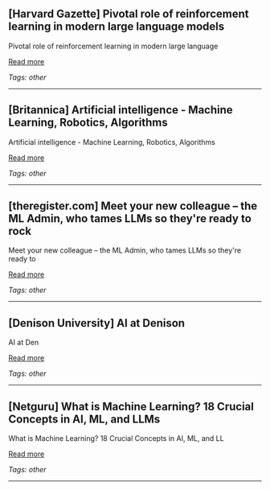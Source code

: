 ## [Harvard Gazette] Pivotal role of reinforcement learning in modern large language models

Pivotal role of reinforcement learning in modern large language

[Read more](https://news.harvard.edu/gazette/story/newsplus/pivotal-role-of-reinforcement-learning-in-modern-large-language-models/)

_Tags: other_

---
## [Britannica] Artificial intelligence - Machine Learning, Robotics, Algorithms

Artificial intelligence - Machine Learning, Robotics, Algorithms

[Read more](https://www.britannica.com/technology/artificial-intelligence/Methods-and-goals-in-AI)

_Tags: other_

---
## [theregister.com] Meet your new colleague – the ML Admin, who tames LLMs so they're ready to rock

Meet your new colleague – the ML Admin, who tames LLMs so they're ready to

[Read more](https://www.theregister.com/2025/05/15/new_job_machine_learning_administrator/)

_Tags: other_

---
## [Denison University] AI at Denison

AI at Den

[Read more](https://denison.edu/magazine/2025-issue-2/157810)

_Tags: other_

---
## [Netguru] What is Machine Learning? 18 Crucial Concepts in AI, ML, and LLMs

What is Machine Learning? 18 Crucial Concepts in AI, ML, and LL

[Read more](https://www.netguru.com/blog/what-is-machine-learning)

_Tags: other_

---
